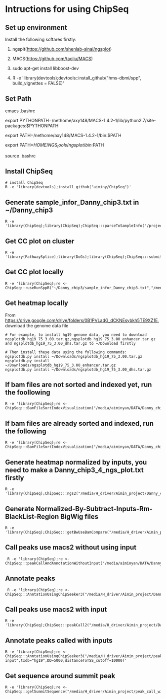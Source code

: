 # Intructions for using ChipSeq

## Set up environment

Install the following softares firstly:

1. ngsplt(https://github.com/shenlab-sinai/ngsplot)

2. MACS(https://github.com/taoliu/MACS)

3. sudo apt-get install libboost-dev

4. R -e 'library(devtools);devtools::install_github("hms-dbmi/spp", build_vignettes = FALSE)'

## Set Path

emacs .bashrc

export PYTHONPATH=/nethome/axy148/MACS-1.4.2-1/lib/python2.7/site-packages:$PYTHONPATH

export PATH=/nethome/axy148/MACS-1.4.2-1/bin:$PATH

export PATH=$HOME/NGS_tools/ngsplot/bin:$PATH

source .bashrc

## Install ChipSeq
```{r}
# install ChipSeq
R -e 'library(devtools);install_github("aiminy/ChipSeq")'
```

## Generate sample_infor_Danny_chip3.txt in ~/Danny_chip3
```{r} 
R -e 'library(ChipSeq);library(ChipSeq);ChipSeq:::parseToSampleInfo("/projects/scratch/bbc/Project/Danny_chip3/Filtered_bam","*.bam$","~/Danny_chip3","sample_infor_Danny_chip3.txt","Danny_chip3")'
```  

## Get CC plot on cluster
```{r}
R -e 'library(PathwaySplice);library(DoGs);library(ChipSeq);ChipSeq:::submitJob4useRunSppR(""~/Danny_chip3/sample_infor_Danny_chip3.txt","/projects/scratch/bbc/Project/Danny_chip3/Filtered_bam","/scratch/projects/bbc/aiminy_project/Danny_chip3_Chipseq_QC")'
```

## Get CC plot locally
```{r}
R -e 'library(ChipSeq);re <- ChipSeq:::useRunSppR("~/Danny_chip3/sample_infor_Danny_chip3.txt","/media/aiminyan/DATA/Danny_chip3","/media/aiminyan/DATA/Danny_chip3_chipSeq_QC")'
```

## Get heatmap locally

From https://drive.google.com/drive/folders/0B1PVLadG_dCKNEsybkh5TE9XZ1E, download the genome data file

```{r}
# For example, to install hg19 genome data, you need to download ngsplotdb_hg19_75_3.00.tar.gz,ngsplotdb_hg19_75_3.00_enhancer.tar.gz and ngsplotdb_hg19_75_3.00_dhs.tar.gz to ~/Download firstly

# Then install these data using the following commands:
ngsplotdb.py install ~/Downloads/ngsplotdb_hg19_75_3.00.tar.gz
ngsplotdb.py install ~/Downloads/ngsplotdb_hg19_75_3.00_enhancer.tar.gz
ngsplotdb.py install ~/Downloads/ngsplotdb_hg19_75_3.00_dhs.tar.gz
```

## If bam files are not sorted and indexed yet, run the foollowing 
```{r}
R -e 'library(ChipSeq);re <- ChipSeq:::BamFileSortIndexVisualization("/media/aiminyan/DATA/Danny_chip3","*.bam$","/media/aiminyan/DATA/Danny_chip3_heatmap",5000,"Hs")'
```  

## If bam files are already sorted and indexed, run the following 
```{r}
R -e 'library(ChipSeq);re <- ChipSeq:::BamFileSortIndexVisualization("/media/aiminyan/DATA/Danny_chip3","*.bam$","/media/aiminyan/DATA/Danny_chip3_heatmap",5000,"Hs",bam.sort=TRUE)'
```  

## Generate heatmap normalized by inputs, you need to make a Danny_chip3_4_ngs_plot.txt firstly
```{r}
R -e 'library(ChipSeq);ChipSeq:::ngs2("/media/H_driver/Aimin_project/Danny_chip3_4_ngs_plot.txt",5000,"/media/H_driver/Aimin_project/heapmapNormalizedByInput")'
```

## Generate Normalized-By-Subtract-Inputs-Rm-BlackList-Region BigWig files
```{r}
R -e 'library(ChipSeq);ChipSeq:::getBwUseBamCompare("/media/H_driver/Aimin_project/Danny_chip3.txt","/media/H_driver/Aimin_project/REF/consensusBlacklist.bed","/media/H_driver/Aimin_project/Norma_sub_Coverage_rm_bl")'
```

## Call peaks use macs2 without using input
```{r} 
 R -e 'library(ChipSeq);re <- ChipSeq:::peakCallAndAnnotationWithoutInput("/media/aiminyan/DATA/Danny_chip3","/media/H_driver/Danny_chip3_macs2_call","hs","macs2",0.0001)'
```

## Annotate peaks
```{r}
 R -e 'library(ChipSeq);re <- ChipSeq:::AnntationUsingChipSeeker3("/media/H_driver/Aimin_project/Danny_chip3_macs2_call/PeakCall","*.narrowPeak$","/media/H_driver/Aimin_project/Danny_chip3_macs2_annotation",txdb="hg19",DD=5000,distanceToTSS_cutoff=10000)'
```

## Call peaks use macs2 with input
```{r}
R -e 'library(ChipSeq);ChipSeq:::peakCall2("/media/H_driver/Aimin_project/Danny_chip3.txt","hs","/media/H_driver/Aimin_project/peak_call_with_input","macs2",0.00001)'
```

## Annotate peaks called with inputs
```{r}
R -e 'library(ChipSeq);re <- ChipSeq:::AnntationUsingChipSeeker3("/media/H_driver/Aimin_project/peak_call_with_input","*.narrowPeak$","/media/H_driver/Aimin_project/Danny_chip3_macs2_annotation_with_ input",txdb="hg19",DD=5000,distanceToTSS_cutoff=10000)'
```

## Get sequence around summit peak
```{r}
R -e 'library(ChipSeq);re <- ChipSeq:::getSummitSequence("/media/H_driver/Aimin_project/peak_call_with_input","*.xls$","hg19","/media/H_driver/Aimin_project/SummitSeq")'
```
